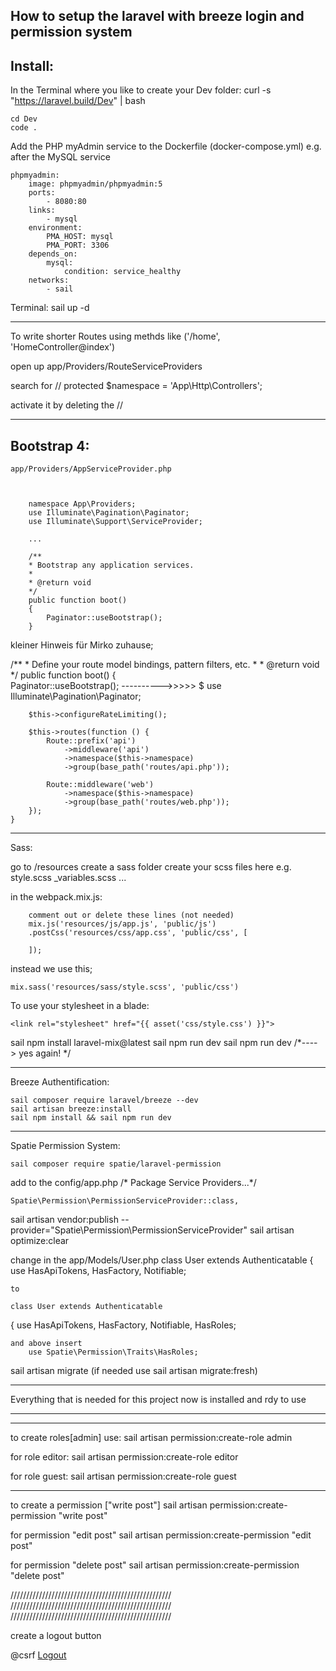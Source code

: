 How to setup the laravel with breeze login and permission system
--------------------------------------------------------------------

Install:
----------------
In the Terminal where you like to create your Dev folder:
    curl -s "https://laravel.build/Dev" | bash        

    cd Dev
    code .

Add the PHP myAdmin service to the Dockerfile (docker-compose.yml) e.g. after the MySQL service

    phpmyadmin:
        image: phpmyadmin/phpmyadmin:5
        ports:
            - 8080:80
        links:
            - mysql
        environment:
            PMA_HOST: mysql
            PMA_PORT: 3306
        depends_on:
            mysql:
                condition: service_healthy
        networks:
            - sail

Terminal: 
    sail up -d

---------------------------------------------------------------------------

To write shorter Routes using methds like ('/home', 'HomeController@index')

open up app/Providers/RouteServiceProviders

search for 
// protected $namespace = 'App\\Http\\Controllers';

activate it by deleting the //
 
---------------------------------------------------------------------------

Bootstrap 4:
---------------

    app/Providers/AppServiceProvider.php



        namespace App\Providers;
        use Illuminate\Pagination\Paginator;
        use Illuminate\Support\ServiceProvider;

        ...

        /**
        * Bootstrap any application services.
        *
        * @return void
        */
        public function boot()
        {
            Paginator::useBootstrap();
        }

kleiner Hinweis für Mirko zuhause;


/**
     * Define your route model bindings, pattern filters, etc.
     *
     * @return void
     */
    public function boot()
    {   
        Paginator::useBootstrap();  ---------->>>>> $ use Illuminate\Pagination\Paginator;
        
        $this->configureRateLimiting();

        $this->routes(function () {
            Route::prefix('api')
                ->middleware('api')
                ->namespace($this->namespace)
                ->group(base_path('routes/api.php'));

            Route::middleware('web')
                ->namespace($this->namespace)
                ->group(base_path('routes/web.php'));
        });
    }


---------------------------------------------------------------------------

Sass:

go to /resources
create a sass folder
create your scss files here 
    e.g.
    style.scss
    _variables.scss
    ...

in the webpack.mix.js:

        comment out or delete these lines (not needed)
        mix.js('resources/js/app.js', 'public/js')
        .postCss('resources/css/app.css', 'public/css', [

        ]);

instead we use this;

    mix.sass('resources/sass/style.scss', 'public/css')

To use your stylesheet in a blade:

    <link rel="stylesheet" href="{{ asset('css/style.css') }}">


sail npm install laravel-mix@latest
sail npm run dev 
sail npm run dev /*----> yes again! */


---------------------------------------------------------------------------

Breeze Authentification:


    sail composer require laravel/breeze --dev
    sail artisan breeze:install
    sail npm install && sail npm run dev


---------------------------------------------------------------------------

Spatie Permission System:

    sail composer require spatie/laravel-permission


add to the config/app.php
/* Package Service Providers...*/
         
    Spatie\Permission\PermissionServiceProvider::class,    
    

sail artisan vendor:publish --provider="Spatie\Permission\PermissionServiceProvider"
sail artisan optimize:clear


change in the app/Models/User.php
    class User extends Authenticatable
    {
        use HasApiTokens, HasFactory, Notifiable;

    to 

    class User extends Authenticatable
{
    use HasApiTokens, HasFactory, Notifiable, HasRoles;

    and above insert 
        use Spatie\Permission\Traits\HasRoles;

sail artisan migrate   (if needed use sail artisan migrate:fresh)


****************************************************************************************************************************

Everything that is needed for this project now is installed and rdy to use

****************************************************************************************************************************
****************************************************************************************************************************


to create roles[admin] use:
sail artisan permission:create-role admin

for role editor:
sail artisan permission:create-role editor

for role guest:
sail artisan permission:create-role guest

*******************************
to create a permission ["write post"]
sail artisan permission:create-permission "write post"

for permission "edit post"
sail artisan permission:create-permission "edit post"

for permission "delete post"
sail artisan permission:create-permission "delete post"


///////////////////////////////////////////////////
///////////////////////////////////////////////////
///////////////////////////////////////////////////

create a logout button

<form method="POST" action="{{route('logout')}}">
    @csrf
    <a href="{{ route('logout') }}" onclick="event.preventDefault();" this.closest('form').submit();>Logout</a>
</form>
